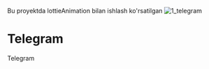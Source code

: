 Bu proyektda lottieAnimation bilan ishlash ko'rsatilgan
![1_telegram](https://user-images.githubusercontent.com/119957412/223731894-5a236a33-9a2e-41e7-bcbd-376eddf0390d.png)
# Telegram
Telegram
